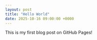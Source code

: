 ```yaml
---
layout: post
title: "Hello World"
date: 2025-10-16 09:00:00 +0000
---
```


This is my first blog post on GitHub Pages!
